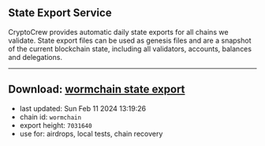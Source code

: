 ## State Export Service
CryptoCrew provides automatic daily state exports for all chains we validate. State export files can be used as genesis files and are a snapshot of the current blockchain state, including all validators, accounts, balances and delegations.

---
**Download: [wormchain state export](https://dl.ccvalidators.com/SERVICE/wormchain/wormchain_export_7031640.json)**
---

- last updated: Sun Feb 11 2024 13:19:26
- chain id: `wormchain`
- export height: `7031640`
- use for: airdrops, local tests, chain recovery
